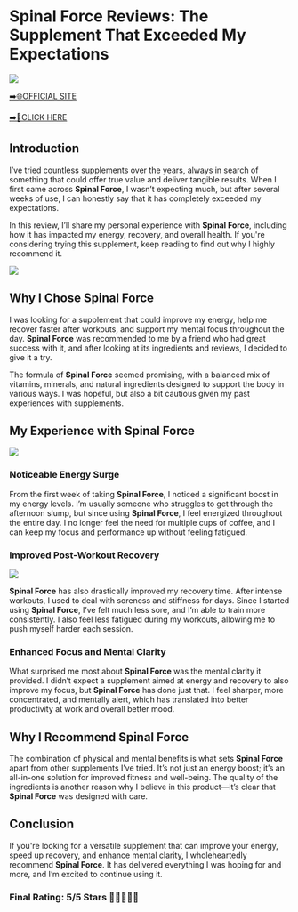 # **Spinal Force Reviews**: The Supplement That Exceeded My Expectations

[![](https://static.vecteezy.com/system/resources/thumbnails/019/896/014/small/buy-now-gradient-button-with-cart-symbol-buy-now-illustration-png.png)](https://edetoop.top/lander/sugarpreland-1/spinalforce.html) 

[➡️🌐OFFICIAL SITE](https://edetoop.top/lander/sugarpreland-1/spinalforce.html) 

[➡️🔗CLICK HERE](https://edetoop.top/lander/sugarpreland-1/spinalforce.html) 


## Introduction

I’ve tried countless supplements over the years, always in search of something that could offer true value and deliver tangible results. When I first came across **Spinal Force**, I wasn’t expecting much, but after several weeks of use, I can honestly say that it has completely exceeded my expectations.

In this review, I’ll share my personal experience with **Spinal Force**, including how it has impacted my energy, recovery, and overall health. If you're considering trying this supplement, keep reading to find out why I highly recommend it.

[![](https://wallpapers.com/images/hd/red-order-now-button-udg4jcj4arvn8b0n-2.png)](https://edetoop.top/lander/sugarpreland-1/spinalforce.html)  

## Why I Chose **Spinal Force**

I was looking for a supplement that could improve my energy, help me recover faster after workouts, and support my mental focus throughout the day. **Spinal Force** was recommended to me by a friend who had great success with it, and after looking at its ingredients and reviews, I decided to give it a try.

The formula of **Spinal Force** seemed promising, with a balanced mix of vitamins, minerals, and natural ingredients designed to support the body in various ways. I was hopeful, but also a bit cautious given my past experiences with supplements.

## My Experience with **Spinal Force**

[![](https://static.vecteezy.com/system/resources/thumbnails/019/896/014/small/buy-now-gradient-button-with-cart-symbol-buy-now-illustration-png.png)](https://edetoop.top/lander/sugarpreland-1/spinalforce.html)

### Noticeable Energy Surge

From the first week of taking **Spinal Force**, I noticed a significant boost in my energy levels. I’m usually someone who struggles to get through the afternoon slump, but since using **Spinal Force**, I feel energized throughout the entire day. I no longer feel the need for multiple cups of coffee, and I can keep my focus and performance up without feeling fatigued.

### Improved Post-Workout Recovery

[![](https://wallpapers.com/images/hd/red-order-now-button-udg4jcj4arvn8b0n-2.png)](https://edetoop.top/lander/sugarpreland-1/spinalforce.html)  

**Spinal Force** has also drastically improved my recovery time. After intense workouts, I used to deal with soreness and stiffness for days. Since I started using **Spinal Force**, I’ve felt much less sore, and I’m able to train more consistently. I also feel less fatigued during my workouts, allowing me to push myself harder each session.

### Enhanced Focus and Mental Clarity

What surprised me most about **Spinal Force** was the mental clarity it provided. I didn’t expect a supplement aimed at energy and recovery to also improve my focus, but **Spinal Force** has done just that. I feel sharper, more concentrated, and mentally alert, which has translated into better productivity at work and overall better mood.

## Why I Recommend **Spinal Force**

The combination of physical and mental benefits is what sets **Spinal Force** apart from other supplements I’ve tried. It’s not just an energy boost; it’s an all-in-one solution for improved fitness and well-being. The quality of the ingredients is another reason why I believe in this product—it’s clear that **Spinal Force** was designed with care.

## Conclusion

If you're looking for a versatile supplement that can improve your energy, speed up recovery, and enhance mental clarity, I wholeheartedly recommend **Spinal Force**. It has delivered everything I was hoping for and more, and I’m excited to continue using it.

### Final Rating: 5/5 Stars 🌟🌟🌟🌟🌟
